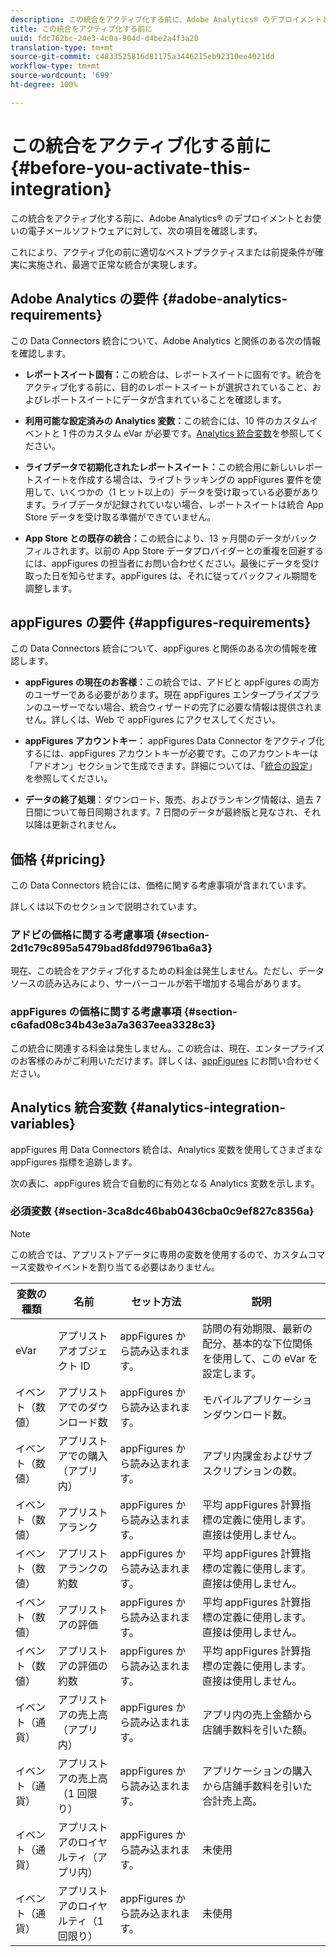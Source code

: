 ```yaml
---
description: この統合をアクティブ化する前に、Adobe Analytics® のデプロイメントとお使いの電子メールソフトウェアに対して、次の項目を確認します。
title: この統合をアクティブ化する前に
uuid: fdc762bc-24e3-4c0a-904d-d4be2a4f3a20
translation-type: tm+mt
source-git-commit: c4833525816d81175a3446215eb92310ee4021dd
workflow-type: tm+mt
source-wordcount: '699'
ht-degree: 100%

---
```



# この統合をアクティブ化する前に {#before-you-activate-this-integration}

この統合をアクティブ化する前に、Adobe Analytics® のデプロイメントとお使いの電子メールソフトウェアに対して、次の項目を確認します。

これにより、アクティブ化の前に適切なベストプラクティスまたは前提条件が確実に実施され、最適で正常な統合が実現します。

## Adobe Analytics の要件 {#adobe-analytics-requirements}

この Data Connectors 統合について、Adobe Analytics と関係のある次の情報を確認します。

* **レポートスイート固有：**&#x200B;この統合は、レポートスイートに固有です。統合をアクティブ化する前に、目的のレポートスイートが選択されていること、およびレポートスイートにデータが含まれていることを確認します。
* **利用可能な設定済みの Analytics 変数：**&#x200B;この統合には、10 件のカスタムイベントと 1 件のカスタム eVar が必要です。[Analytics 統合変数](appfigures-before-activation.md#analytics-integration-variables)を参照してください。

* **ライブデータで初期化されたレポートスイート：**&#x200B;この統合用に新しいレポートスイートを作成する場合は、ライブトラッキングの appFigures 要件を使用して、いくつかの（1 ヒット以上の）データを受け取っている必要があります。ライブデータが記録されていない場合、レポートスイートは統合 App Store データを受け取る準備ができていません。

* **App Store との既存の統合：**&#x200B;この統合により、13 ヶ月間のデータがバックフィルされます。以前の App Store データプロバイダーとの重複を回避するには、appFigures の担当者にお問い合わせください。最後にデータを受け取った日を知らせます。appFigures は、それに従ってバックフィル期間を調整します。

## appFigures の要件 {#appfigures-requirements}

この Data Connectors 統合について、appFigures と関係のある次の情報を確認します。

* **appFigures の現在のお客様：**&#x200B;この統合では、アドビと appFigures の両方のユーザーである必要があります。現在 appFigures エンタープライズプランのユーザーでない場合、統合ウィザードの完了に必要な情報は提供されません。詳しくは、Web で appFigures にアクセスしてください。
* **appFigures アカウントキー：** appFigures Data Connector をアクティブ化するには、appFigures アカウントキーが必要です。このアカウントキーは「アドオン」セクションで生成できます。詳細については、「[統合の設定](../appfigures-overview/t-appfigures-integration.md)」を参照してください。

* **データの終了処理**：ダウンロード、販売、およびランキング情報は、過去 7 日間について毎日同期されます。7 日間のデータが最終版と見なされ、それ以降は更新されません。

## 価格 {#pricing}

この Data Connectors 統合には、価格に関する考慮事項が含まれています。

詳しくは以下のセクションで説明されています。

### アドビの価格に関する考慮事項 {#section-2d1c79c895a5479bad8fdd97961ba6a3}

現在、この統合をアクティブ化するための料金は発生しません。ただし、データソースの読み込みにより、サーバーコールが若干増加する場合があります。

### appFigures の価格に関する考慮事項 {#section-c6afad08c34b43e3a7a3637eea3328c3}

この統合に関連する料金は発生しません。この統合は、現在、エンタープライズのお客様のみがご利用いただけます。詳しくは、[appFigures](https://appfigures.com/support/contact) にお問い合わせください。

## Analytics 統合変数 {#analytics-integration-variables}

appFigures 用 Data Connectors 統合は、Analytics 変数を使用してさまざまな appFigures 指標を追跡します。

次の表に、appFigures 統合で自動的に有効となる Analytics 変数を示します。

### 必須変数 {#section-3ca8dc46bab0436cba0c9ef827c8356a}

>[!NOTE]
>
>この統合では、アプリストアデータに専用の変数を使用するので、カスタムコマース変数やイベントを割り当てる必要はありません。

| 変数の種類 | 名前 | セット方法 | 説明 |
|---|---|---|---|
| eVar | アプリストアオブジェクト ID | appFigures から読み込まれます。 | 訪問の有効期限、最新の配分、基本的な下位関係を使用して、この eVar を設定します。 |
| イベント（数値） | アプリストアでのダウンロード数 | appFigures から読み込まれます。 | モバイルアプリケーションダウンロード数。 |
| イベント（数値） | アプリストアでの購入（アプリ内） | appFigures から読み込まれます。 | アプリ内課金およびサブスクリプションの数。 |
| イベント（数値） | アプリストアランク | appFigures から読み込まれます。 | 平均 appFigures 計算指標の定義に使用します。直接は使用しません。 |
| イベント（数値） | アプリストアランクの約数 | appFigures から読み込まれます。 | 平均 appFigures 計算指標の定義に使用します。直接は使用しません。 |
| イベント（数値） | アプリストアの評価 | appFigures から読み込まれます。 | 平均 appFigures 計算指標の定義に使用します。直接は使用しません。 |
| イベント（数値） | アプリストアの評価の約数 | appFigures から読み込まれます。 | 平均 appFigures 計算指標の定義に使用します。直接は使用しません。 |
| イベント（通貨） | アプリストアの売上高（アプリ内） | appFigures から読み込まれます。 | アプリ内の売上金額から店舗手数料を引いた額。 |
| イベント（通貨） | アプリストアの売上高（1 回限り） | appFigures から読み込まれます。 | アプリケーションの購入から店舗手数料を引いた合計売上高。 |
| イベント（通貨） | アプリストアのロイヤルティ（アプリ内） | appFigures から読み込まれます。 | 未使用 |
| イベント（通貨） | アプリストアのロイヤルティ（1 回限り） | appFigures から読み込まれます。 | 未使用 |
